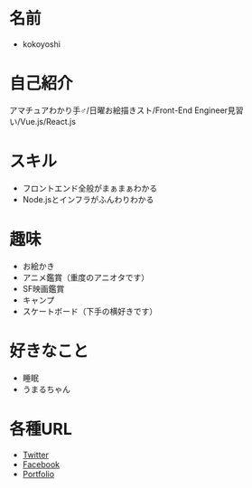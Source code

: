 # 名前
 * kokoyoshi

# 自己紹介

アマチュアわかり手♂/日曜お絵描きスト/Front-End Engineer見習い/Vue.js/React.js

# スキル
 * フロントエンド全般がまぁまぁわかる
 * Node.jsとインフラがふんわりわかる

# 趣味
 * お絵かき
 * アニメ鑑賞（重度のアニオタです）
 * SF映画鑑賞
 * キャンプ
 * スケートボード（下手の横好きです）

# 好きなこと
  * 睡眠
  * うまるちゃん

# 各種URL
 * [Twitter](https://twitter.com/_kokono)
 * [Facebook](https://www.facebook.com/katsuya.yoshizumi)
 * [Portfolio]()
